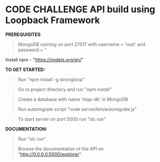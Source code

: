 # CODE CHALLENGE API build using Loopback Framework

**PREREQUISITES**
>MongoDB running on port 27017 with username = 'root' and password = ''

Install npm - "https://nodejs.org/en/"

**TO GET STARTED:**
> Run "npm install -g strongloop"

> Go to project directory and run "npm install"

> Create a database with name 'map-db' in MongoDB

> Run automigrate script "node server/bin/automigrate.js"

> To start server on port 5000 run "slc run"


**DOCUMENTATION:**

> Run "slc run".

> Browse the documentation of the API on "http://0.0.0.0:5000/explorer".
